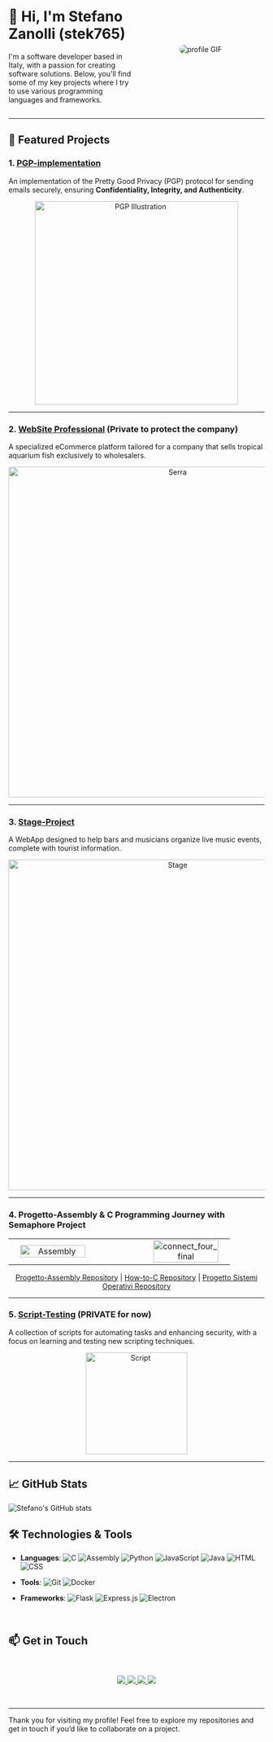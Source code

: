 <div style="display: flex; align-items: center;">

  <div style="flex: 1;">
    <h1>👋 Hi, I'm Stefano Zanolli (stek765)</h1>
    <p>I'm a software developer based in Italy, with a passion for creating software solutions. Below, you'll find some of my key projects where I try to use various programming languages and frameworks.</p>
  </div>

  <div style="flex: 1; text-align: center;">
    <img src="https://github.com/user-attachments/assets/e7a760ad-dd22-4003-9db3-b46e83b9c988" alt="profile GIF" style="max-width: 300px; border-radius: 10px;"/>
  </div>

</div>




---
## 📂 Featured Projects

### 1. [PGP-implementation](https://github.com/stek765/PGP-implementation)
An implementation of the Pretty Good Privacy (PGP) protocol for sending emails securely, ensuring **Confidentiality, Integrity, and Authenticity**.
<p align="center">
<img src="https://github.com/user-attachments/assets/5e3541e9-1381-4b5c-90bd-16692bc833a6" alt="PGP Illustration" width="400"/>
</p>
<hr>

### 2. [WebSite Professional](https://github.com/stek765/Serra) (Private to protect the company)
A specialized eCommerce platform tailored for a company that sells tropical aquarium fish exclusively to wholesalers.
<p align="center">
<img src="https://github.com/user-attachments/assets/6564965e-15c1-4a79-b6c2-b90875da62da" alt="Serra" width="650"/>
</p>
<hr>

### 3. [Stage-Project](https://github.com/stek765/Stage-Project)
A WebApp designed to help bars and musicians organize live music events, complete with tourist information.
<p align="center">
<img src="https://github.com/user-attachments/assets/ef24f299-c2a9-449b-860f-5a0a63efdde8" alt="Stage" width="650" />
</p>
<hr>

### 4. Progetto-Assembly & C Programming Journey with Semaphore Project
<table border="0" cellspacing="0" cellpadding="0" style="border-collapse: collapse;">
  <tr>
    <td align="center" width="40%" style="border: none;">
      <img src="https://github.com/user-attachments/assets/1cba3624-3aa7-4c07-b6f8-da799b790a52" alt="Assembly" width="90%" />
    </td>
    <td width="20%" style="border: none;"></td>
    <td align="center" width="40%" style="border: none;">
      <img src="https://github.com/user-attachments/assets/985a7e5b-b71a-400a-9c64-051c9d37eed3" alt="connect_four_final" width="90%" />
    </td>
  </tr>
</table>

<p align="center">
  <a href="https://github.com/stek765/Progetto-Assembly">Progetto-Assembly Repository</a> | 
  <a href="https://github.com/stek765/How-to-C">How-to-C Repository</a> | 
  <a href="https://github.com/stek765/Progetto-Sistemi-Operativi">Progetto Sistemi Operativi Repository</a>
</p>
<hr>

### 5. [Script-Testing](https://github.com/stek765/Script-Testing) (PRIVATE for now)
A collection of scripts for automating tasks and enhancing security, with a focus on learning and testing new scripting techniques.
<p align="center">
<img src="https://github.com/user-attachments/assets/d8908aff-5f37-4ae6-bb33-dec573017581" alt="Script" width="200"/>
</p>
<hr>

## 📈 GitHub Stats

![Stefano's GitHub stats](https://github-readme-stats.vercel.app/api?username=stek765&show_icons=true&theme=radical)

## 🛠️ Technologies & Tools

- **Languages**: ![C](https://img.shields.io/badge/-C-A8B9CC?style=flat&logo=c&logoColor=white) ![Assembly](https://img.shields.io/badge/-Assembly-blue?style=flat) ![Python](https://img.shields.io/badge/-Python-3776AB?style=flat&logo=python&logoColor=white) ![JavaScript](https://img.shields.io/badge/-JavaScript-F7DF1E?style=flat&logo=javascript&logoColor=white) ![Java](https://img.shields.io/badge/-Java-007396?style=flat&logo=java&logoColor=white) ![HTML](https://img.shields.io/badge/-HTML-E34F26?style=flat&logo=html5&logoColor=white) ![CSS](https://img.shields.io/badge/-CSS-1572B6?style=flat&logo=css3&logoColor=white)


- **Tools**: ![Git](https://img.shields.io/badge/-Git-F05032?style=flat&logo=git&logoColor=white) ![Docker](https://img.shields.io/badge/-Docker-2496ED?style=flat&logo=docker&logoColor=white)



- **Frameworks**: ![Flask](https://img.shields.io/badge/-Flask-000000?style=flat&logo=flask&logoColor=white) ![Express.js](https://img.shields.io/badge/-Express.js-000000?style=flat&logo=express&logoColor=white) ![Electron](https://img.shields.io/badge/-Electron-47848F?style=flat&logo=electron&logoColor=white)

<br>

## 📫 Get in Touch
<br>

<p align="center">
  <a href="https://www.linkedin.com/in/stefano-zanolli-76616b206/" target="_blank">
    <img src="https://img.shields.io/badge/-LinkedIn-0077B5?style=flat&logo=linkedin&logoColor=white" />
  </a>
  <a href="mailto:stefanozanolli765@gmail.com" target="_blank">
    <img src="https://img.shields.io/badge/-Gmail-D14836?style=flat&logo=gmail&logoColor=white" />
  </a>
  <a href="https://github.com/stek765" target="_blank">
    <img src="https://img.shields.io/badge/-GitHub-181717?style=flat&logo=github&logoColor=white" />
  </a>
  <a href="https://www.instagram.com/stek.77/" target="_blank">
    <img src="https://img.shields.io/badge/-Instagram-E4405F?style=flat&logo=instagram&logoColor=white" />
  </a>
</p>
<br>


---

Thank you for visiting my profile! Feel free to explore my repositories and get in touch if you’d like to collaborate on a project.
